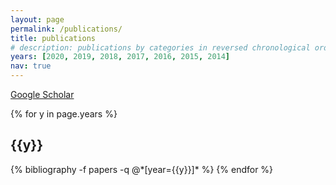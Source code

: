 ```yaml
---
layout: page
permalink: /publications/
title: publications
# description: publications by categories in reversed chronological order. generated by jekyll-scholar.
years: [2020, 2019, 2018, 2017, 2016, 2015, 2014]
nav: true
---
```


[Google Scholar](https://scholar.google.com/citations?user=0grmefgAAAAJ&hl=en) 

<div class="publications">

{% for y in page.years %}
  <h2 class="year">{{y}}</h2>
  {% bibliography -f papers -q @*[year={{y}}]* %}
{% endfor %}

</div>
